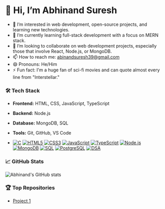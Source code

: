 # 👋 Hi, I’m Abhinand Suresh

- 👀 I’m interested in web development, open-source projects, and learning new technologies.
- 🌱 I’m currently learning full-stack development with a focus on MERN stack.
- 💞️ I’m looking to collaborate on web development projects, especially those that involve React, Node.js, or MongoDB.
- 📫 How to reach me: [abinandsuresh39@gmail.com](mailto:abinandsuresh39@gmail.com)
- 😄 Pronouns: He/Him
- ⚡ Fun fact:  I'm a huge fan of sci-fi movies and can quote almost every line from "Interstellar."

### 🛠️ Tech Stack
- **Frontend:** HTML, CSS, JavaScript, TypeScript
- **Backend:** Node.js
- **Database:** MongoDB, SQL
- **Tools:** Git, GitHub, VS Code

- [![C](https://img.shields.io/badge/C-00599C?style=flat-square&logo=c&logoColor=white)](https://en.wikipedia.org/wiki/C_(programming_language))
[![HTML5](https://img.shields.io/badge/HTML5-E34F26?style=flat-square&logo=html5&logoColor=white)](https://developer.mozilla.org/en-US/docs/Web/HTML)
[![CSS3](https://img.shields.io/badge/CSS3-1572B6?style=flat-square&logo=css3&logoColor=white)](https://developer.mozilla.org/en-US/docs/Web/CSS)
[![JavaScript](https://img.shields.io/badge/JavaScript-F7DF1E?style=flat-square&logo=javascript&logoColor=black)](https://developer.mozilla.org/en-US/docs/Web/JavaScript)
[![TypeScript](https://img.shields.io/badge/TypeScript-3178C6?style=flat-square&logo=typescript&logoColor=white)](https://www.typescriptlang.org/)
[![Node.js](https://img.shields.io/badge/Node.js-339933?style=flat-square&logo=node.js&logoColor=white)](https://nodejs.org/)
[![MongoDB](https://img.shields.io/badge/MongoDB-47A248?style=flat-square&logo=mongodb&logoColor=white)](https://www.mongodb.com/)
[![SQL](https://img.shields.io/badge/SQL-00618A?style=flat-square&logo=sqlite&logoColor=white)](https://www.sql.org/)
[![PostgreSQL](https://img.shields.io/badge/PostgreSQL-336791?style=flat-square&logo=postgresql&logoColor=white)](https://www.postgresql.org/)
[![DSA](https://img.shields.io/badge/DSA-0066CC?style=flat-square&logo=python&logoColor=white)](https://www.geeksforgeeks.org/data-structures/)

### 📈 GitHub Stats
![Abhinand's GitHub stats](https://github-readme-stats.vercel.app/api?username=Abhinandsuresh10&show_icons=true&theme=radical)

### 🏆 Top Repositories
- [Project 1](https://github.com/Abhinandsuresh10/FirstProject)

